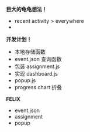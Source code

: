 **巨大的龟龟想法！**

- recent activity > everywhere
-

**开发计划！**

- 本地存储函数
- event.json 查询函数
- 包装 assignment.js
- 实现 dashboard.js
- popup.js
- progress chart 折叠

**FELIX**

- event.json
- assignment
- popup
